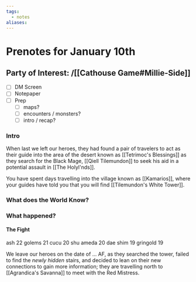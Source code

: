 ```yaml
---
tags:
  - notes
aliases:
---
```


# Prenotes for January 10th
## Party of Interest: /[[Cathouse Game#Millie-Side]]
- [ ] DM Screen
- [ ] Notepaper
- [ ] Prep
	- [ ] maps?
	- [ ] encounters / monsters?
	- [ ] intro / recap?

### Intro

When last we left our heroes, they had found a pair of travelers to act as their guide into the area of the desert known as [[Tetrimoc's Blessings]] as they search for the Black Mage, [[Qiell Tilemundon]] to seek his aid in a potential assault in [[The Holyl'nds]].

You have spent days travelling into the village known as [[Kamarios]], where your guides have told you that you will find [[Tilemundon's White Tower]]. 

### What does the World Know?


### What happened?

#### The Fight
ash 22
golems 21
cucu 20
shu ameda 20
dae shim 19
gringold 19

We leave our heroes on the date of ... AF, as they searched the tower, failed to find the *newly hidden* stairs, and decided to lean on their new connections to gain more information; they are travelling north to [[Agrandica's Savanna]] to meet with the Red Mistress.

